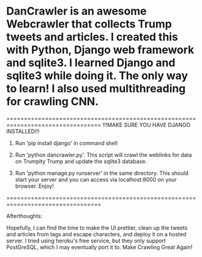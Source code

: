 # DanCrawler is an awesome Webcrawler that collects Trump tweets and articles. I created this with Python, Django web framework and sqlite3. I learned Django and sqlite3 while doing it. The only way to learn! I also used multithreading for crawling CNN. 

=================================================================================
!!!MAKE SURE YOU HAVE DJANGO INSTALLED!!!

1. Run 'pip install django' in command shell

2. Run 'python dancrawler.py'. This script will crawl the weblinks for data on Trumpity Trump and update the sqlite3 database.

3. Run 'python manage.py runserver' in the same directory. This should start your server and you can access via localhost:8000 on your browser. Enjoy!

=================================================================================

Afterthoughts:

Hopefully, I can find the time to make the UI prettier, clean up the tweets and articles from tags and escape characters, and deploy it on a hosted server. I tried using heroku's free service, but they only support PostGreSQL, which I may eventually port it to. Make Crawling Great Again!